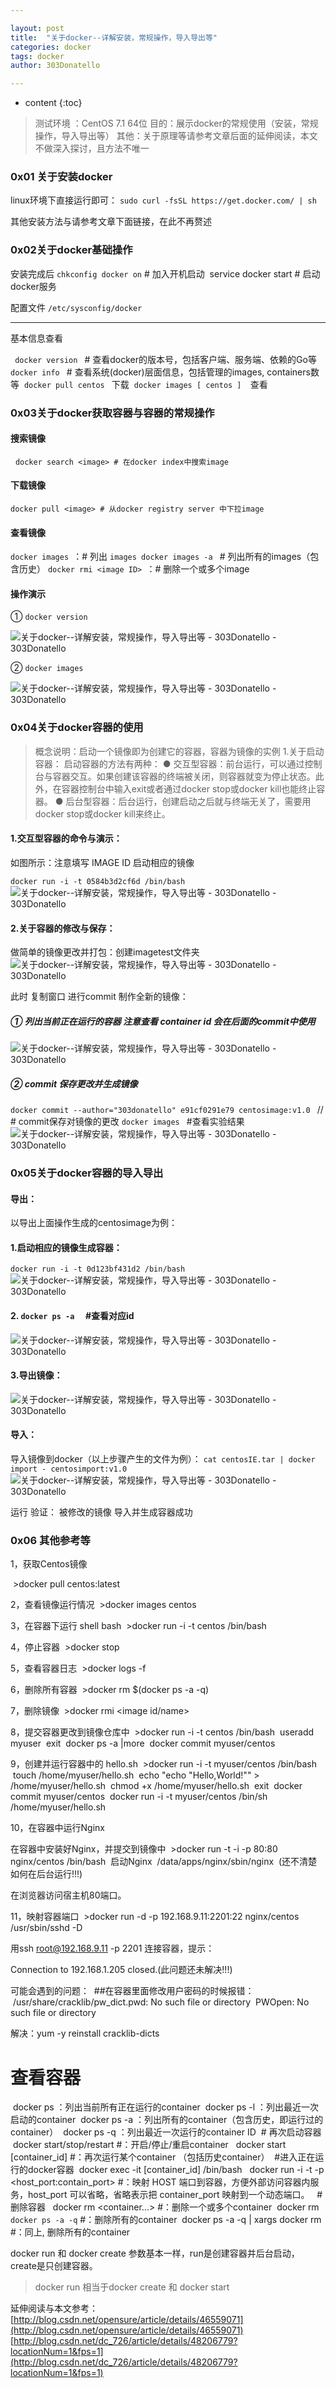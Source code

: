 ```yaml
---

layout: post
title:  "关于docker--详解安装，常规操作，导入导出等"
categories: docker
tags: docker 
author: 303Donatello

---
```


* content
{:toc}

>测试环境 ：CentOS 7.1 64位
目的：展示docker的常规使用（安装，常规操作，导入导出等）
其他：关于原理等请参考文章后面的延伸阅读，本文不做深入探讨，且方法不唯一

### 0x01 关于安装docker
linux环境下直接运行即可：
```sudo curl -fsSL https://get.docker.com/ | sh```

其他安装方法与请参考文章下面链接，在此不再赘述













### 0x02关于docker基础操作

安装完成后
```chkconfig docker on``` # 加入开机启动 
service docker start # 启动docker服务

配置文件 ```/etc/sysconfig/docker```

***
基本信息查看

 ``` docker version ``` # 查看docker的版本号，包括客户端、服务端、依赖的Go等
  ```docker info ``` # 查看系统(docker)层面信息，包括管理的images, containers数等 
 ```docker pull centos ``` 下载 
 ```docker images [ centos ]  ```查看

### 0x03关于docker获取容器与容器的常规操作

#### 搜索镜像
  ```docker search <image> # 在docker index中搜索image  ```
#### 下载镜像 
 ```docker pull <image> # 从docker registry server 中下拉image ```
#### 查看镜像 
 ```docker images ```：# 列出
 ```images docker images -a ``` # 列出所有的images（包含历史）
 ```docker rmi <image ID> ```：# 删除一个或多个image

#### 操作演示

① ```docker version ```



![关于docker--详解安装，常规操作，导入导出等 - 303Donatello - 303Donatello](http://upload-images.jianshu.io/upload_images/5430312-39b5bb24e52fcfeb.png?imageMogr2/auto-orient/strip%7CimageView2/2/w/1240)

② ```docker images ```



![关于docker--详解安装，常规操作，导入导出等 - 303Donatello - 303Donatello](http://upload-images.jianshu.io/upload_images/5430312-3b987b108b3fa442.png?imageMogr2/auto-orient/strip%7CimageView2/2/w/1240)


### 0x04关于docker容器的使用

>概念说明：启动一个镜像即为创建它的容器，容器为镜像的实例
1.关于启动容器：
启动容器的方法有两种：
● 交互型容器：前台运行，可以通过控制台与容器交互。如果创建该容器的终端被关闭，则容器就变为停止状态。此外，在容器控制台中输入exit或者通过docker stop或docker kill也能终止容器。
● 后台型容器：后台运行，创建启动之后就与终端无关了，需要用docker stop或docker kill来终止。

#### 1.交互型容器的命令与演示：
如图所示：注意填写 IMAGE ID 启动相应的镜像

  ```docker run -i -t 0584b3d2cf6d /bin/bash ```
![关于docker--详解安装，常规操作，导入导出等 - 303Donatello - 303Donatello](http://upload-images.jianshu.io/upload_images/5430312-90c64a7e5fe67312.png?imageMogr2/auto-orient/strip%7CimageView2/2/w/1240)


#### 2.关于容器的修改与保存：
做简单的镜像更改并打包：创建imagetest文件夹
![关于docker--详解安装，常规操作，导入导出等 - 303Donatello - 303Donatello](http://upload-images.jianshu.io/upload_images/5430312-eca2f8d225ba9298.png?imageMogr2/auto-orient/strip%7CimageView2/2/w/1240)


此时 复制窗口 进行commit 制作全新的镜像：
##### ① 列出当前正在运行的容器 注意查看 container id 会在后面的commit中使用
![关于docker--详解安装，常规操作，导入导出等 - 303Donatello - 303Donatello](http://upload-images.jianshu.io/upload_images/5430312-353c93f05e519266.png?imageMogr2/auto-orient/strip%7CimageView2/2/w/1240)

##### ② commit 保存更改并生成镜像
 ```docker commit --author="303donatello" e91cf0291e79 centosimage:v1.0 ```
// # commit保存对镜像的更改
 ```docker images ``` #查看实验结果
![关于docker--详解安装，常规操作，导入导出等 - 303Donatello - 303Donatello](http://upload-images.jianshu.io/upload_images/5430312-f2453d1f7b8d950f.png?imageMogr2/auto-orient/strip%7CimageView2/2/w/1240)


### 0x05关于docker容器的导入导出
#### 导出：
以导出上面操作生成的centosimage为例：
#### 1.启动相应的镜像生成容器：
 ```docker run -i -t 0d123bf431d2 /bin/bash ```
![关于docker--详解安装，常规操作，导入导出等 - 303Donatello - 303Donatello](http://upload-images.jianshu.io/upload_images/5430312-5024f295be47782b.png?imageMogr2/auto-orient/strip%7CimageView2/2/w/1240)


#### 2. ```docker ps -a  ``` #查看对应id
![关于docker--详解安装，常规操作，导入导出等 - 303Donatello - 303Donatello](http://upload-images.jianshu.io/upload_images/5430312-a4b05ba6ddca9b1e.png?imageMogr2/auto-orient/strip%7CimageView2/2/w/1240)


#### 3.导出镜像：
![关于docker--详解安装，常规操作，导入导出等 - 303Donatello - 303Donatello](http://upload-images.jianshu.io/upload_images/5430312-971e642efc459bad.png?imageMogr2/auto-orient/strip%7CimageView2/2/w/1240)


#### 导入：
导入镜像到docker（以上步骤产生的文件为例）：
 ```cat centosIE.tar | docker import - centosimport:v1.0 ```
![关于docker--详解安装，常规操作，导入导出等 - 303Donatello - 303Donatello](http://upload-images.jianshu.io/upload_images/5430312-ee70b3aef22515a4.png?imageMogr2/auto-orient/strip%7CimageView2/2/w/1240)

运行 验证：
被修改的镜像 导入并生成容器成功



### 0x06 其他参考等


1，获取Centos镜像

 >docker pull centos:latest

2，查看镜像运行情况
 >docker images centos

3，在容器下运行 shell bash
 >docker run -i -t centos /bin/bash

4，停止容器
 >docker stop <CONTAINER ID>

5，查看容器日志
 >docker logs -f <CONTAINER ID>

6，删除所有容器
 >docker rm $(docker ps -a -q)

7，删除镜像
 >docker rmi <image id/name>

8，提交容器更改到镜像仓库中
 >docker run -i -t centos /bin/bash
 useradd myuser
 exit
 docker ps -a |more
 docker commit <CONTAINER ID> myuser/centos

9，创建并运行容器中的 hello.sh
 >docker run -i -t myuser/centos /bin/bash
 touch /home/myuser/hello.sh
 echo "echo \"Hello,World!\"" > /home/myuser/hello.sh
 chmod +x /home/myuser/hello.sh
 exit
 docker commit <CONTAINER ID> myuser/centos
 docker run -i -t myuser/centos /bin/sh /home/myuser/hello.sh

10，在容器中运行Nginx

在容器中安装好Nginx，并提交到镜像中
 >docker run -t -i -p 80:80 nginx/centos /bin/bash
 启动Nginx
 /data/apps/nginx/sbin/nginx
 (还不清楚如何在后台运行!!!)

在浏览器访问宿主机80端口。

11，映射容器端口
 >docker run -d -p 192.168.9.11:2201:22 nginx/centos /usr/sbin/sshd -D

用ssh root@192.168.9.11 -p 2201 连接容器，提示：

Connection to 192.168.1.205 closed.(此问题还未解决!!!)

可能会遇到的问题：
 ##在容器里面修改用户密码的时候报错：
 /usr/share/cracklib/pw_dict.pwd: No such file or directory
 PWOpen: No such file or directory

解决：yum -y reinstall cracklib-dicts
# 查看容器 
 docker ps ：列出当前所有正在运行的container
 docker ps -l ：列出最近一次启动的container
 docker ps -a ：列出所有的container（包含历史，即运行过的container）
 docker ps -q ：列出最近一次运行的container ID
 # 再次启动容器 
 docker start/stop/restart <container> #：开启/停止/重启container 
 docker start [container_id] #：再次运行某个container （包括历史container）
 #进入正在运行的docker容器
 docker exec -it [container_id] /bin/bash 
 docker run -i -t -p <host_port:contain_port> #：映射 HOST 端口到容器，方便外部访问容器内服务，host_port 可以省略，省略表示把 container_port 映射到一个动态端口。 
 # 删除容器 
 docker rm <container...> #：删除一个或多个container
 docker rm `docker ps -a -q` #：删除所有的container
 docker ps -a -q | xargs docker rm #：同上, 删除所有的container

docker run 和 docker create 参数基本一样，run是创建容器并后台启动，create是只创建容器。 
> docker run 相当于docker create 和 docker start

延伸阅读与本文参考：
[http://blog.csdn.net/opensure/article/details/46559071](http://blog.csdn.net/opensure/article/details/46559071)
[http://blog.csdn.net/dc_726/article/details/48206779?locationNum=1&fps=1](http://blog.csdn.net/dc_726/article/details/48206779?locationNum=1&fps=1)





